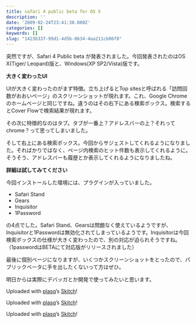 ```yaml
---
title: safari 4 public beta for OS X
description: ''
date: '2009-02-24T23:41:30.000Z'
categories: []
keywords: []
slug: "1423b337-99d1-4d5b-8634-4aa211cb86f8"
---
```

突然ですが、Safari 4 Public beta が発表されました。今回発表されたのはOS X(Tiger/ Leopard)版と、Windows(XP SP2/Vista)版です。

**大きく変わったUI**

UIが大きく変わったのがまず特徴。立ち上げるとTop sitesと呼ばれる「訪問回数がおおいページ」のスクリーンショットが現れます。これ、Google Chromeのホームページと同じですね。違うのはその右下にある検索ボックス。検索するとCover Flowで検索結果が現れます。

その次に特徴的なのはタブ。タブが一番上？アドレスバーの上？それってchrome？って思ってしまいました。

そして右上にある検索ボックス。今回からサジェストしてくれるようになりました。そればかりではなく、ページ内検索のヒット件数も表示してくれるように。そうそう、アドレスバーも履歴とか表示してくれるようになりましたね。

**詳細は試してみてください**

今回インストールした環境には、プラグインが入っていました。

*   Safari Stand
*   Gears
*   Inquisitor
*   1Password

の4点でした。Safari Stand、Gearsは問題なく使えているようですが、Inquisitorと1Passwordは無効化されてしまっているようです。Inquisitorは今回検索ボックスの仕様が大きく変わったので、別の対応が迫られそうですね。（1passwordはBETAにて対応版がリリースされました）

最後に個別ページになりますが、いくつかスクリーンショットをとったので、パブリックベータに手を出したくないって方はぜひ。

明日からは実際にデバッガとか開発で使ってみたいと思います。

Uploaded with [plasq](http://plasq.com/)’s [Skitch](http://skitch.com)!

Uploaded with [plasq](http://plasq.com/)’s [Skitch](http://skitch.com)!

Uploaded with [plasq](http://plasq.com/)’s [Skitch](http://skitch.com)!